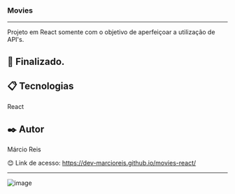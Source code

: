 ### Movies

---

Projeto em React somente com o objetivo de aperfeiçoar a utilização de API's.

## 🚀 Finalizado.

## 📋 Tecnologias
React

## ✒️ Autor
Márcio Reis

😊 Link de acesso: https://dev-marcioreis.github.io/movies-react/

---
![image](https://user-images.githubusercontent.com/122680054/213469590-38722387-93bc-471f-91f1-3ec954885a1c.png)
